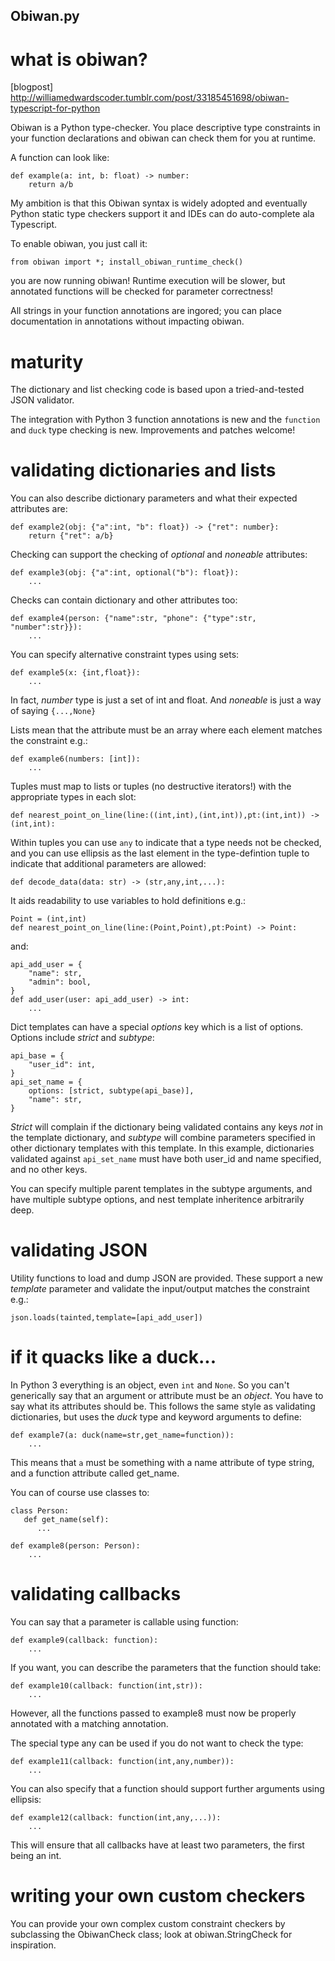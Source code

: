 Obiwan.py
---------

# what is obiwan?

[blogpost] http://williamedwardscoder.tumblr.com/post/33185451698/obiwan-typescript-for-python

Obiwan is a Python type-checker.  You place descriptive type constraints in your function declarations and obiwan can check them for you at runtime.

A function can look like:

    def example(a: int, b: float) -> number:
        return a/b

My ambition is that this Obiwan syntax is widely adopted and eventually Python static type checkers support it and IDEs can do auto-complete ala Typescript.

To enable obiwan, you just call it:

    from obiwan import *; install_obiwan_runtime_check()
    
you are now running obiwan!  Runtime execution will be slower, but annotated functions will be checked for parameter correctness!

All strings in your function annotations are ingored; you can place documentation in annotations without impacting obiwan.

# maturity

The dictionary and list checking code is based upon a tried-and-tested JSON validator.

The integration with Python 3 function annotations is new and the `function` and `duck` type checking is new.  Improvements and patches welcome!

# validating dictionaries and lists

You can also describe dictionary parameters and what their expected attributes are:

    def example2(obj: {"a":int, "b": float}) -> {"ret": number}:
        return {"ret": a/b}
        
Checking can support the checking of *optional* and *noneable* attributes:

    def example3(obj: {"a":int, optional("b"): float}):
        ...
        
Checks can contain dictionary and other attributes too:

    def example4(person: {"name":str, "phone": {"type":str, "number":str}}):
        ...
        
You can specify alternative constraint types using sets:

    def example5(x: {int,float}):
        ...
        
In fact, *number* type is just a set of int and float.  And *noneable* is just a way of saying `{...,None}`

Lists mean that the attribute must be an array where each element matches the constraint e.g.:

    def example6(numbers: [int]):
        ...
        
Tuples must map to lists or tuples (no destructive iterators!) with the appropriate types in each slot:

    def nearest_point_on_line(line:((int,int),(int,int)),pt:(int,int)) -> (int,int):
    
Within tuples you can use `any` to indicate that a type needs not be checked, and you can use ellipsis as the last element in the type-defintion tuple to indicate that additional parameters are allowed:

    def decode_data(data: str) -> (str,any,int,...):
        
It aids readability to use variables to hold definitions e.g.:

    Point = (int,int)
    def nearest_point_on_line(line:(Point,Point),pt:Point) -> Point:

and:

    api_add_user = {
        "name": str,
        "admin": bool,
    }
    def add_user(user: api_add_user) -> int:
        ...
        
Dict templates can have a special *options* key which is a list of options.  Options include *strict* and *subtype*:

    api_base = {
        "user_id": int,
    }
    api_set_name = {
        options: [strict, subtype(api_base)],
        "name": str,
    }
    
*Strict* will complain if the dictionary being validated contains any keys *not* in the template dictionary, and *subtype* will combine parameters specified in other dictionary templates with this template.  In this example, dictionaries validated against `api_set_name` must have both user_id and name specified, and no other keys.

You can specify multiple parent templates in the subtype arguments, and have multiple subtype options, and nest template inheritence arbitrarily deep.

# validating JSON

Utility functions to load and dump JSON are provided.  These support a new *template* parameter and validate the input/output matches the constraint e.g.:

    json.loads(tainted,template=[api_add_user])
    
# if it quacks like a duck...

In Python 3 everything is an object, even `int` and `None`.  So you can't generically say that an argument or attribute must be an *object*.  You have to say what its attributes should be.  This follows the same style as validating dictionaries, but uses the *duck* type and keyword arguments to define:

    def example7(a: duck(name=str,get_name=function)):
        ...
        
This means that `a` must be something with a name attribute of type string, and a function attribute called get_name.

You can of course use classes to:

    class Person:
       def get_name(self):
          ...

    def example8(person: Person):
        ...        
        
# validating callbacks
        
You can say that a parameter is callable using function:

    def example9(callback: function):
        ...
        
If you want, you can describe the parameters that the function should take:

    def example10(callback: function(int,str)):
        ...
        
However, all the functions passed to example8 must now be properly annotated with a matching annotation.

The special type any can be used if you do not want to check the type:

    def example11(callback: function(int,any,number)):
        ...
        
You can also specify that a function should support further arguments using ellipsis:

    def example12(callback: function(int,any,...)):
        ...
        
This will ensure that all callbacks have at least two parameters, the first being an int.

# writing your own custom checkers
        
You can provide your own complex custom constraint checkers by subclassing the ObiwanCheck class; look at obiwan.StringCheck for inspiration.


